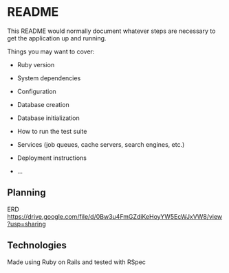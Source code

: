 # README

This README would normally document whatever steps are necessary to get the
application up and running.

Things you may want to cover:

* Ruby version

* System dependencies

* Configuration

* Database creation

* Database initialization

* How to run the test suite

* Services (job queues, cache servers, search engines, etc.)

* Deployment instructions

* ...


## Planning
ERD
https://drive.google.com/file/d/0Bw3u4FmGZdiKeHoyYW5EcWJxVW8/view?usp=sharing


## Technologies

Made using Ruby on Rails and tested with RSpec
